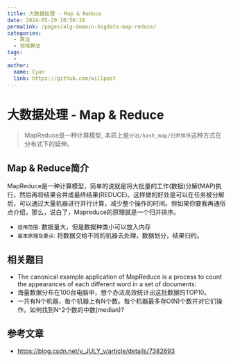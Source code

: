```yaml
---
title: 大数据处理 - Map & Reduce
date: 2024-05-29 10:50:18
permalink: /pages/alg-domain-bigdata-map-reduce/
categories:
  - 算法
  - 领域算法
tags:
  - 
author: 
  name: Cyan
  link: https://github.com/willpast
---
```

# 大数据处理 - Map & Reduce

> MapReduce是一种计算模型, 本质上是`分治/hash_map/归并排序`这种方式在分布式下的延伸。
 
## Map & Reduce简介

MapReduce是一种计算模型，简单的说就是将大批量的工作(数据)分解(MAP)执行，然后再将结果合并成最终结果(REDUCE)。这样做的好处是可以在任务被分解后，可以通过大量机器进行并行计算，减少整个操作的时间。但如果你要我再通俗点介绍，那么，说白了，Mapreduce的原理就是一个归并排序。

  * `适用范围`: 数据量大，但是数据种类小可以放入内存
  * `基本原理及要点`: 将数据交给不同的机器去处理，数据划分，结果归约。

## 相关题目

  * The canonical example application of MapReduce is a process to count the appearances of each different word in a set of documents:
  * 海量数据分布在100台电脑中，想个办法高效统计出这批数据的TOP10。
  * 一共有N个机器，每个机器上有N个数。每个机器最多存O(N)个数并对它们操作。如何找到N^2个数的中数(median)?

## 参考文章

  * https://blog.csdn.net/v_JULY_v/article/details/7382693

 